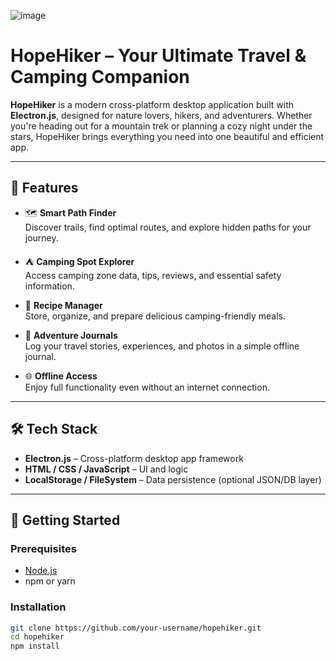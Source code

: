 ![image](https://github.com/user-attachments/assets/a47cda04-2bbb-4d5a-9e61-136247652326)
# HopeHiker – Your Ultimate Travel & Camping Companion

**HopeHiker** is a modern cross-platform desktop application built with **Electron.js**, designed for nature lovers, hikers, and adventurers. Whether you're heading out for a mountain trek or planning a cozy night under the stars, HopeHiker brings everything you need into one beautiful and efficient app.

---

## 🚀 Features

- 🗺️ **Smart Path Finder**  
  Discover trails, find optimal routes, and explore hidden paths for your journey.

- ⛺ **Camping Spot Explorer**  
  Access camping zone data, tips, reviews, and essential safety information.

- 🥘 **Recipe Manager**  
  Store, organize, and prepare delicious camping-friendly meals.

- 📓 **Adventure Journals**  
  Log your travel stories, experiences, and photos in a simple offline journal.

- 🌐 **Offline Access**  
  Enjoy full functionality even without an internet connection.

---

## 🛠️ Tech Stack

- **Electron.js** – Cross-platform desktop app framework  
- **HTML / CSS / JavaScript** – UI and logic  
- **LocalStorage / FileSystem** – Data persistence (optional JSON/DB layer)

---

## 🧭 Getting Started

### Prerequisites
- [Node.js](https://nodejs.org/)
- npm or yarn

### Installation

```bash
git clone https://github.com/your-username/hopehiker.git
cd hopehiker
npm install
